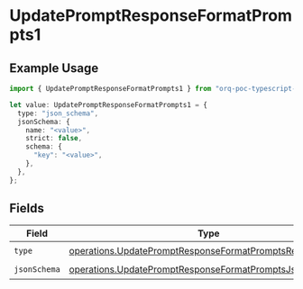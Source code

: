 # UpdatePromptResponseFormatPrompts1

## Example Usage

```typescript
import { UpdatePromptResponseFormatPrompts1 } from "orq-poc-typescript-multi-env-version/models/operations";

let value: UpdatePromptResponseFormatPrompts1 = {
  type: "json_schema",
  jsonSchema: {
    name: "<value>",
    strict: false,
    schema: {
      "key": "<value>",
    },
  },
};
```

## Fields

| Field                                                                                                                                | Type                                                                                                                                 | Required                                                                                                                             | Description                                                                                                                          |
| ------------------------------------------------------------------------------------------------------------------------------------ | ------------------------------------------------------------------------------------------------------------------------------------ | ------------------------------------------------------------------------------------------------------------------------------------ | ------------------------------------------------------------------------------------------------------------------------------------ |
| `type`                                                                                                                               | [operations.UpdatePromptResponseFormatPromptsResponseType](../../models/operations/updatepromptresponseformatpromptsresponsetype.md) | :heavy_check_mark:                                                                                                                   | N/A                                                                                                                                  |
| `jsonSchema`                                                                                                                         | [operations.UpdatePromptResponseFormatPromptsJsonSchema](../../models/operations/updatepromptresponseformatpromptsjsonschema.md)     | :heavy_check_mark:                                                                                                                   | N/A                                                                                                                                  |